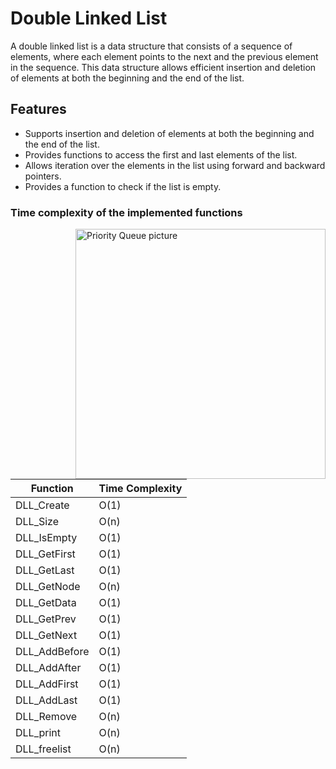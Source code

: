 # Double Linked List

A double linked list is a data structure that consists of a sequence of elements, where each element points to the next and the previous element in the sequence. This data structure allows efficient insertion and deletion of elements at both the beginning and the end of the list.


## Features

- Supports insertion and deletion of elements at both the beginning and the end of the list.
- Provides functions to access the first and last elements of the list.
- Allows iteration over the elements in the list using forward and backward pointers.
- Provides a function to check if the list is empty.

### Time complexity of the implemented functions

<img align="right" width=400 alt="Priority Queue picture" src="https://i.stack.imgur.com/UIhLj.png">

| Function             | Time Complexity      |
|----------------------|----------------------|
| DLL_Create           | O(1)                 |
| DLL_Size             | O(n)                 |
| DLL_IsEmpty          | O(1)                 |
| DLL_GetFirst         | O(1)                 |
| DLL_GetLast          | O(1)                 |
| DLL_GetNode          | O(n)                 |
| DLL_GetData          | O(1)                 |
| DLL_GetPrev          | O(1)                 |
| DLL_GetNext          | O(1)                 |
| DLL_AddBefore        | O(1)                 |
| DLL_AddAfter         | O(1)                 |
| DLL_AddFirst         | O(1)                 |
| DLL_AddLast          | O(1)                 |
| DLL_Remove           | O(n)                 |
| DLL_print            | O(n)                 |
| DLL_freelist         | O(n)                 |
